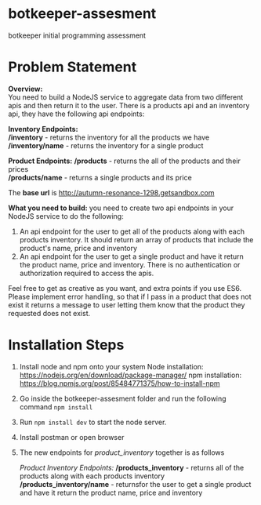 # botkeeper-assesment
botkeeper initial programming assessment

# Problem Statement

**Overview:** <br/>
You need to build a NodeJS service to aggregate data from two different apis and then return it to the user. There is a products api and an inventory api, they have the following api endpoints:

**Inventory Endpoints:**<br/>
**/inventory** - returns the inventory for all the products we have <br/>
**/inventory/name**  - returns the inventory for a single product <br/>

**Product Endpoints:**
**/products** - returns the all of the products and their prices <br/>
**/products/name** - returns a single products and its price <br/>

The **base url** is http://autumn-resonance-1298.getsandbox.com <br/>

**What you need to build:**
you need to create two api endpoints in your NodeJS service to do the following:
1. An api endpoint for the user to get all of the products along with each products inventory. It should return an array of products that include the product's name, price and inventory
2. An api endpoint for the user to get a single product and have it return the product name, price and inventory.
There is no authentication or authorization required to access the apis.

Feel free to get as creative as you want, and extra points if you use ES6. Please implement error handling, so that if I pass in a product that does not exist it returns a message to user letting them know that the product they requested does not exist.

# Installation Steps

1. Install node and npm onto your system
    Node installation: https://nodejs.org/en/download/package-manager/
    npm installation: https://blog.npmjs.org/post/85484771375/how-to-install-npm

2. Go inside the botkeeper-assesment folder and run the following command
    `npm install`

3. Run `npm install dev` to start the node server.

4. Install postman or open browser

5. The new endpoints for *product_inventory* together is as follows<br />

    *Product Inventory Endpoints:*
    **/products_inventory** - returns all of the products along with each products inventory <br/>
    **/products_inventory/name** - returnsfor the user to get a single product and have it return the product name, price and inventory <br/>
